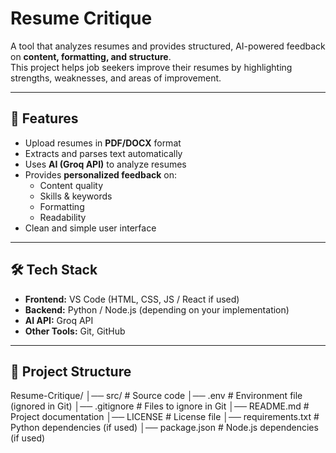# Resume Critique

A tool that analyzes resumes and provides structured, AI-powered feedback on **content, formatting, and structure**.  
This project helps job seekers improve their resumes by highlighting strengths, weaknesses, and areas of improvement.

---

## 🚀 Features
- Upload resumes in **PDF/DOCX** format
- Extracts and parses text automatically
- Uses **AI (Groq API)** to analyze resumes
- Provides **personalized feedback** on:
  - Content quality
  - Skills & keywords
  - Formatting
  - Readability
- Clean and simple user interface

---

## 🛠️ Tech Stack
- **Frontend:** VS Code (HTML, CSS, JS / React if used)
- **Backend:** Python / Node.js (depending on your implementation)
- **AI API:** Groq API
- **Other Tools:** Git, GitHub

---

## 📂 Project Structure
Resume-Critique/
│── src/ # Source code
│── .env # Environment file (ignored in Git)
│── .gitignore # Files to ignore in Git
│── README.md # Project documentation
│── LICENSE # License file
│── requirements.txt # Python dependencies (if used)
│── package.json # Node.js dependencies (if used)
